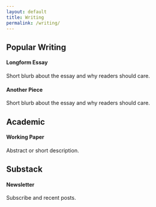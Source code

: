 ```yaml
---
layout: default
title: Writing
permalink: /writing/
---
```


<div class="container">
  <section class="section">
    <h2>Popular Writing</h2>
    <div class="card-grid">
      <article class="card"><h4>Longform Essay</h4><p>Short blurb about the essay and why readers should care.</p></article>
      <article class="card"><h4>Another Piece</h4><p>Short blurb about the essay and why readers should care.</p></article>
    </div>
  </section>

  <section class="section">
    <h2>Academic</h2>
    <div class="card-grid">
      <article class="card"><h4>Working Paper</h4><p>Abstract or short description.</p></article>
    </div>
  </section>

  <section class="section">
    <h2>Substack</h2>
    <div class="card-grid">
      <article class="card"><h4>Newsletter</h4><p>Subscribe and recent posts.</p></article>
    </div>
  </section>
</div>
